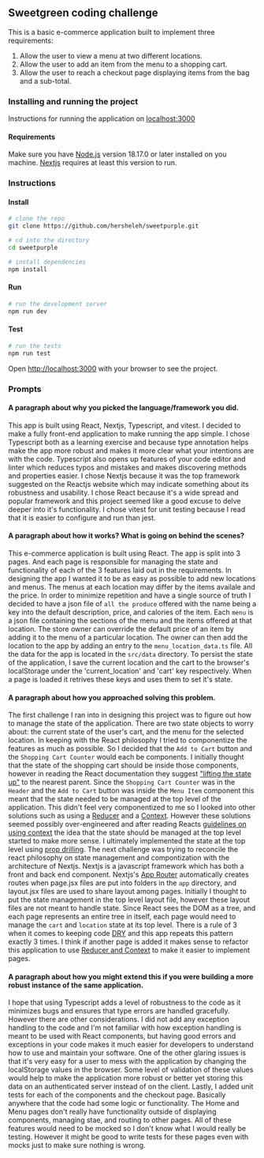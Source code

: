 ## Sweetgreen coding challenge
This is a basic e-commerce application built to implement three requirements:
1. Allow the user to view a menu at two different locations.
2. Allow the user to add an item from the menu to a shopping cart.
3. Allow the user to reach a checkout page displaying items from the bag and a sub-total.

### Installing and running the project
Instructions for running the application on [localhost:3000](http://localhost:3000)
#### Requirements
Make sure you have [Node.js](https://nodejs.org/en) version 18.17.0 or later installed on you machine. [Nextjs](https://nextjs.org) requires at least this version to run.
### Instructions

#### Install
```bash
# clone the repo
git clone https://github.com/hersheleh/sweetpurple.git

# cd into the directory
cd sweetpurple

# install dependencies
npm install
```
#### Run
```bash
# run the development server
npm run dev
```
#### Test
```bash
# run the tests
npm run test
```

Open [http://localhost:3000](http://localhost:3000) with your browser to see the project.

### Prompts

#### A paragraph about why you picked the language/framework you did.
This app is built using React, Nextjs, Typescript, and vitest. I decided to make a fully front-end application to make running the app simple. I chose Typescript both as a learning exercise and because type annotation helps make the app more robust and makes it more clear what your intentions are with the code. Typescript also opens up features of your code editor and linter which reduces typos and mistakes and makes discovering methods and properties easier. I chose Nextjs because it was the top framework suggested on the Reactjs website which may indicate something about its robustness and usability. I chose React because it's a wide spread and popular framework and this project seemed like a good excuse to delve deeper into it's functionality. I chose vitest for unit testing because I read that it is easier to configure and run than jest.

#### A paragraph about how it works? What is going on behind the scenes?

This e-commerce application is built using React. The app is split into 3 pages. And each page is responsible for managing the state and functionality of each of the 3 features laid out in the requirements. In designing the app I wanted it to be as easy as possible to add new locations and menus. The menus at each location may differ by the items availale and the price. In order to minimize repetition and have a single source of truth I decided to have a json file of `all the produce` offered with the name being a key into the default description, price, and calories of the item. Each `menu` is a json file containing the sections of the menu and the items offered at that location. The store owner can override the default price of an item by adding it to the menu of a particular location. The owner can then add the location to the app by adding an entry to the `menu_location_data.ts` file. All the data for the app is located in the `src/data` directory. To persist the state of the application, I save the current location and the cart to the browser's localStorage under the 'current_location' and 'cart' key respectively. When a page is loaded it retrives these keys and uses them to set it's state.

#### A paragraph about how you approached solving this problem.

The first challenge I ran into in designing this project was to figure out how to manage the state of the application. There are two state objects to worry about: the current state of the user's cart, and the menu for the selected location. In keeping with the React philosophy I tried to componentize the features as much as possible. So I decided that the `Add to Cart` button and the `Shopping Cart Counter` would each be components. I initially thought that the state of the shopping cart should be inside those components, however in reading the React documentation they suggest ["lifting the state up"](https://react.dev/learn/sharing-state-between-components#lifting-state-up-by-example) to the nearest parent. Since the `Shopping Cart Counter` was in the `Header` and the `Add to Cart` button was inside the `Menu Item` component this meant that the state needed to be managed at the top level of the application. This didn't feel very componentized to me so I looked into other solutions such as using a [Reducer](https://react.dev/learn/extracting-state-logic-into-a-reducer) and a [Context](context). However these solutions seemed possibly over-engineered and after reading Reacts [guidelines on using context](https://react.dev/learn/passing-data-deeply-with-context#before-you-use-context) the idea that the state should be managed at the top level started to make more sense. I ultimately implemented the state at the top level using [prop drilling](https://react.dev/learn/passing-data-deeply-with-context#the-problem-with-passing-props). The next challenge was trying to reconcile the react philosophy on state management and compontization with the architecture of Nextjs. Nextjs is a javascript framework which has both a front and back end component. Nextjs's [App Router](https://nextjs.org/docs/app/building-your-application/routing) automatically creates routes when page.jsx files are put into folders in the `app` directory, and layout.jsx files are used to share layout among pages. Initially I thought to put the state management in the top level layout file, however these layout files are not meant to handle state. Since React sees the DOM as a tree, and each page represents an entire tree in itself, each page would need to manage the `cart` and `location` state at its top level. There is a rule of 3 when it comes to keeping code [DRY](https://en.wikipedia.org/wiki/Don't_repeat_yourself) and this app repeats this pattern exactly 3 times. I think if another page is added it makes sense to refactor this application to use [Reducer and Context](https://react.dev/learn/scaling-up-with-reducer-and-context) to make it easier to implement pages.

#### A paragraph about how you might extend this if you were building a more robust instance of the same application.

I hope that using Typescript adds a level of robustness to the code as it minimizes bugs and ensures that type errors are handled gracefully. However there are other considerations. I did not add any exception handling to the code and I'm not familiar with how exception handling is meant to be used with React components, but having good errors and exceptions in your code makes it much easier for developers to understand how to use and maintain your software. One of the other glaring issues is that it's very easy for a user to mess with the application by changing the localStorage values in the browser. Some level of validation of these values would help to make the application more robust or better yet storing this data on an authenticated server instead of on the client. Lastly, I added unit tests for each of the components and the checkout page. Basically anywhere that the code had some logic or functionality. The Home and Menu pages don't really have functionality outside of displaying components, managing stae, and routing to other pages. All of these features would need to be mocked so I don't know what I would really be testing. However it might be good to write tests for these pages even with mocks just to make sure nothing is wrong.
